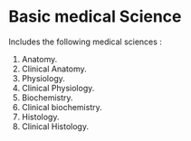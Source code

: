 # Basic medical Science

Includes the following medical sciences : 
1) Anatomy.
2) Clinical Anatomy.
3) Physiology. 
4) Clinical Physiology.
5) Biochemistry.
6) Clinical biochemistry.
7) Histology.
8) Clinical Histology.
